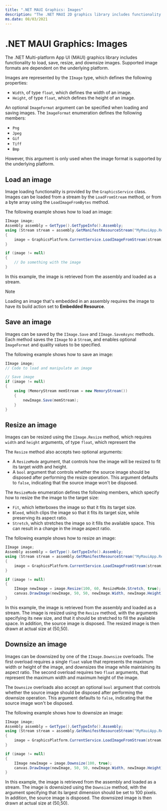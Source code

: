 ```yaml
---
title: ".NET MAUI Graphics: Images"
description: "The .NET MAUI 2D graphics library includes functionality to load, save, resize, and downsize images."
ms.date: 08/03/2021
---
```


# .NET MAUI Graphics: Images

The .NET Multi-platform App UI (MAUI) graphics library includes functionality to load, save, resize, and downsize images. Supported image formats are dependent on the underlying platform.

Images are represented by the `IImage` type, which defines the following properties:

- `Width`, of type `float`, which defines the width of an image.
- `Height`, of type `float`, which defines the height of an image.

An optional `ImageFormat` argument can be specified when loading and saving images. The `ImageFormat` enumeration defines the following members:

- `Png`
- `Jpeg`
- `Gif`
- `Tiff`
- `Bmp`

However, this argument is only used when the image format is supported by the underlying platform.

## Load an image

Image loading functionality is provided by the `GraphicsService` class. Images can be loaded from a stream by the `LoadFromStream` method, or from a byte array using the `LoadImageFromBytes` method.

The following example shows how to load an image:

```csharp
IImage image;
Assembly assembly = GetType().GetTypeInfo().Assembly;
using (Stream stream = assembly.GetManifestResourceStream("MyMauiApp.Resources.Images.dotnet_bot.png"))
{
    image = GraphicsPlatform.CurrentService.LoadImageFromStream(stream);
}

if (image != null)
{
    // Do something with the image
}
```

In this example, the image is retrieved from the assembly and loaded as a stream.

> [!NOTE]
> Loading an image that's embedded in an assembly requires the image to have its build action set to **Embedded Resource**.

## Save an image

Images can be saved by the `IImage.Save` and `IImage.SaveAsync` methods. Each method saves the `IImage` to a `Stream`, and enables optional `ImageFormat` and quality values to be specified.

The following example shows how to save an image:

```csharp
IImage image;
// Code to load and manipulate an image

// Save image
if (image != null)
{
    using (MemoryStream memStream = new MemoryStream())
    {
        newImage.Save(memStream);
    }
}
```

## Resize an image

Images can be resized using the `IImage.Resize` method, which requires `width` and `height` arguments, of type `float`, which represent the

The `Resize` method also accepts two optional arguments:

- A `ResizeMode` argument, that controls how the image will be resized to fit its target width and height.
- A `bool` argument that controls whether the source image should be disposed after performing the resize operation. This argument defaults to `false`, indicating that the source image won't be disposed.

The `ResizeMode` enumeration defines the following members, which specify how to resize the the image to the target size:

- `Fit`, which letterboxes the image so that it fits its target size.
- `Bleed`, which clips the image so that it fits its target size, while preserving its aspect ratio.
- `Stretch`, which stretches the image so it fills the available space. This can result in a change in the image aspect ratio.

The following example shows how to resize an image:

```csharp
IImage image;
Assembly assembly = GetType().GetTypeInfo().Assembly;
using (Stream stream = assembly.GetManifestResourceStream("MyMauiApp.Resources.Images.dotnet_bot.png"))
{
    image = GraphicsPlatform.CurrentService.LoadImageFromStream(stream);
}

if (image != null)
{
    IImage newImage = image.Resize(100, 60, ResizeMode.Stretch, true);
    canvas.DrawImage(newImage, 50, 50, newImage.Width, newImage.Height);
}
```

In this example, the image is retrieved from the assembly and loaded as a stream. The image is resized using the `Resize` method, with the arguments specifying its new size, and that it should be stretched to fill the available space. In addition, the source image is disposed. The resized image is then drawn at actual size at (50,50).

## Downsize an image

Images can be downsized by one of the `IImage.Downsize` overloads. The first overload requires a single `float` value that represents the maximum width or height of the image, and downsizes the image while maintaining its aspect ratio. The second overload requires two `float` arguments, that represent the maximum width and maximum height of the image.

The `Downsize` overloads also accept an optional `bool` argument that controls whether the source image should be disposed after performing the downsize operation. This argument defaults to `false`, indicating that the source image won't be disposed.

The following example shows how to downsize an image:

```csharp
IImage image;
Assembly assembly = GetType().GetTypeInfo().Assembly;
using (Stream stream = assembly.GetManifestResourceStream("MyMauiApp.Resources.Images.dotnet_bot.png"))
{
    image = GraphicsPlatform.CurrentService.LoadImageFromStream(stream);
}

if (image != null)
{
    IImage newImage = image.Downsize(100, true);
    canvas.DrawImage(newImage, 50, 50, newImage.Width, newImage.Height);
}
```

In this example, the image is retrieved from the assembly and loaded as a stream. The image is downsized using the `Downsize` method, with the argument specifying that its largest dimension should be set to 100 pixels. In addition, the source image is disposed. The downsized image is then drawn at actual size at (50,50).
